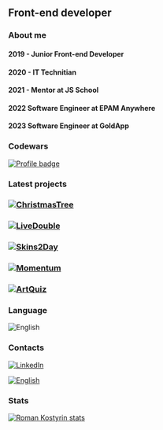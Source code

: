 ## Front-end developer

### About me

#### 2019 - Junior Front-end Developer

#### 2020 - IT Technitian

#### 2021 - Mentor at JS School

#### 2022 Software Engineer at EPAM Anywhere

#### 2023 Software Engineer at GoldApp

### Codewars

[![Profile badge](https://www.codewars.com/users/RomanKostyrin/badges/large)](https://www.codewars.com/users/RomanKostyrin)

### Latest projects

### [![ChristmasTree](https://img.shields.io/badge/ChristmasTree-DragAndDropApp-0000FF?style=social&logo=Forestry&logoColor=00A700)](https://christmas-rss.netlify.app/)

### [![LiveDouble](https://img.shields.io/badge/LiveDouble-EthereumRoulette-0000FF?style=social&logo=Ethereum&logoColor=D3AF37)](https://skins2day.goldapp.ru/)

### [![Skins2Day](https://img.shields.io/badge/Skins2Day-Landing-0000FF?style=social&logo=Counter-Strike&logoColor=000000)](https://skins2day.goldapp.ru/)

### [![Momentum](https://img.shields.io/badge/Momentum-App-0000FF?style=social&logo=monkeytie&logoColor=FF142F)](https://mymomentum-app.netlify.app/)

### [![ArtQuiz](https://img.shields.io/badge/ArtQuiz-SPA-0000FF?style=social&logo=Datadog&logoColor=0000FF)](https://artquiz.netlify.app/)


### Language

![English](https://img.shields.io/badge/English-B1-0000FF?style=social&logo=KakaoTalk&logoColor=0000FF)

### Contacts

[![LinkedIn](https://img.shields.io/badge/Telegram-Enpozito-0000FF?style=social&logo=Telegram)](https://t.me/Enpozito)

[![English](https://img.shields.io/badge/LinkedIn-RomanKostyrin-0000FF?style=social&logo=LinkedIn)](https://www.linkedin.com/in/rkostyrin)

### Stats

[![Roman Kostyrin stats](https://github-readme-stats.vercel.app/api?username=romankostyrin&show_icons=true&theme=tokyonight&hide=stars,issues)](https://github.com/romankostyrin/github-readme-stats)
